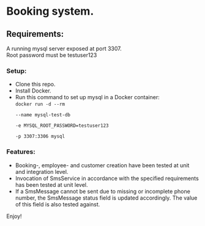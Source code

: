 # Booking system.

## Requirements:

A running mysql server exposed at port 3307.
<br>Root password must be testuser123

### Setup:

- Clone this repo.
- Install Docker.
- Run this command to set up mysql in a Docker container: \
  <code>docker run -d --rm \
  --name mysql-test-db \
  -e MYSQL_ROOT_PASSWORD=testuser123 \
  -p 3307:3306
  mysql</code>

### Features:

- Booking-, employee- and customer creation have been tested at unit and integration level.
- Invocation of SmsService in accordance with the specified requirements has been tested at unit level.
- If a SmsMessage cannot be sent due to missing or incomplete phone number, the SmsMessage status field is updated accordingly. The value of this field is also tested against.

Enjoy!
